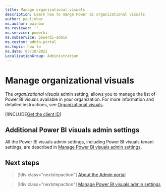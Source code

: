 ```yaml
---
title: Manage organizational visuals
description: Learn how to mange Power BI organizational visuals.
author: paulinbar
ms.author: painbar
ms.reviewer: ''
ms.service: powerbi
ms.subservice: powerbi-admin
ms.custom: admin-portal
ms.topic: how-to
ms.date: 03/10/2022
LocalizationGroup: Administration
---
```


# Manage organizational visuals

The *organizational visuals* admin setting, allows you to manage the list of Power BI visuals available in your organization. For more information and detailed instructions, see [Organizational visuals](organizational-visuals.md#organizational-visuals).

[!INCLUDE[Get the client ID](../includes/admin-portal-settings.md)]

## Additional Power BI visuals admin settings

All the Power BI visuals admin settings, including Power BI visuals tenant settings, are described in [Manage Power BI visuals admin settings](organizational-visuals.md).

## Next steps

>[!div class="nextstepaction"]
>[About the Admin portal](service-admin-portal.md)

>[!div class="nextstepaction"]
>[Manage Power BI visuals admin settings](organizational-visuals.md)
